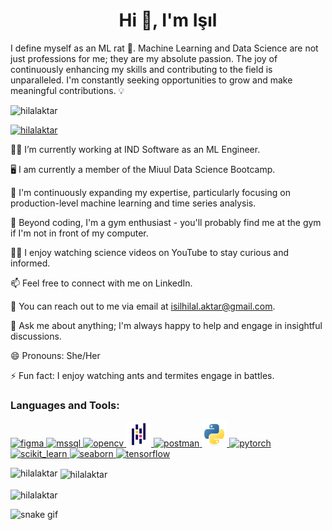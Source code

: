 <h1 align="center">Hi 👋, I'm Işıl</h1>

I define myself as an ML rat 🐹. Machine Learning and Data Science are not just professions for me; they are my absolute passion. The joy of continuously enhancing my skills and contributing to the field is unparalleled. I'm constantly seeking opportunities to grow and make meaningful contributions. 💡

<p align="left"> <img src="https://komarev.com/ghpvc/?username=tuxedomask95&label=Profile%20views&color=0e75b6&style=flat" alt="hilalaktar" /> </p>

<p align="left"> <a href="https://github.com/ryo-ma/github-profile-trophy"><img src="https://github-profile-trophy.vercel.app/?username=tuxedomask95" alt="hilalaktar" /></a> </p>

👨‍💻 I’m currently working at IND Software as an ML Engineer.

🖥️ I am currently a member of the Miuul Data Science Bootcamp.

🌱 I'm continuously expanding my expertise, particularly focusing on production-level machine learning and time series analysis.

🔩 Beyond coding, I'm a gym enthusiast - you'll probably find me at the gym if I'm not in front of my computer.

🤸🏻 I enjoy watching science videos on YouTube to stay curious and informed.

📫 Feel free to connect with me on LinkedIn.

📧 You can reach out to me via email at isilhilal.aktar@gmail.com.

💬 Ask me about anything; I'm always happy to help and engage in insightful discussions.

😄 Pronouns: She/Her

⚡ Fun fact: I enjoy watching ants and termites engage in battles.

<h3 align="left">Languages and Tools:</h3>
<p align="left"> <a href="https://www.figma.com/" target="_blank" rel="noreferrer"> <img src="https://www.vectorlogo.zone/logos/figma/figma-icon.svg" alt="figma" width="40" height="40"/> </a> <a href="https://www.microsoft.com/en-us/sql-server" target="_blank" rel="noreferrer"> <img src="https://www.svgrepo.com/show/303229/microsoft-sql-server-logo.svg" alt="mssql" width="40" height="40"/> </a> <a href="https://opencv.org/" target="_blank" rel="noreferrer"> <img src="https://www.vectorlogo.zone/logos/opencv/opencv-icon.svg" alt="opencv" width="40" height="40"/> </a> <a href="https://pandas.pydata.org/" target="_blank" rel="noreferrer"> <img src="https://raw.githubusercontent.com/devicons/devicon/2ae2a900d2f041da66e950e4d48052658d850630/icons/pandas/pandas-original.svg" alt="pandas" width="40" height="40"/> </a> <a href="https://postman.com" target="_blank" rel="noreferrer"> <img src="https://www.vectorlogo.zone/logos/getpostman/getpostman-icon.svg" alt="postman" width="40" height="40"/> </a> <a href="https://www.python.org" target="_blank" rel="noreferrer"> <img src="https://raw.githubusercontent.com/devicons/devicon/master/icons/python/python-original.svg" alt="python" width="40" height="40"/> </a> <a href="https://pytorch.org/" target="_blank" rel="noreferrer"> <img src="https://www.vectorlogo.zone/logos/pytorch/pytorch-icon.svg" alt="pytorch" width="40" height="40"/> </a> <a href="https://scikit-learn.org/" target="_blank" rel="noreferrer"> <img src="https://upload.wikimedia.org/wikipedia/commons/0/05/Scikit_learn_logo_small.svg" alt="scikit_learn" width="40" height="40"/> </a> <a href="https://seaborn.pydata.org/" target="_blank" rel="noreferrer"> <img src="https://seaborn.pydata.org/_images/logo-mark-lightbg.svg" alt="seaborn" width="40" height="40"/> </a> <a href="https://www.tensorflow.org" target="_blank" rel="noreferrer"> <img src="https://www.vectorlogo.zone/logos/tensorflow/tensorflow-icon.svg" alt="tensorflow" width="40" height="40"/> </a> </p>


<p><img align="left" src="https://github-readme-stats.vercel.app/api/top-langs?username=hilalaktar&show_icons=true&locale=en&layout=compact" alt="hilalaktar" /></p>

<p>&nbsp;<img align="center" src="https://github-readme-stats.vercel.app/api?username=hilalaktar&show_icons=true&locale=en" alt="hilalaktar" /></p>

<p><img align="center" src="https://github-readme-streak-stats.herokuapp.com/?user=hilalaktar&" alt="hilalaktar" /></p>





![snake gif](https://github.com/HilalAktar/HilalAktar/blob/output/github-contribution-grid-snake.gif)
